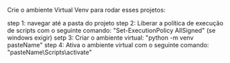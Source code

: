 Crie o ambiente Virtual Venv para rodar esses projetos:

step 1: navegar até a pasta do projeto
step 2: Liberar a política de execução de scripts com o seguinte comando: "Set-ExecutionPolicy AllSigned" (se windows exigir)
setp 3: Criar o ambiente virtual: "python -m venv pasteName"
step 4: Ativa o ambiente virtual com o seguinte comando: "pasteName\Scripts\activate"